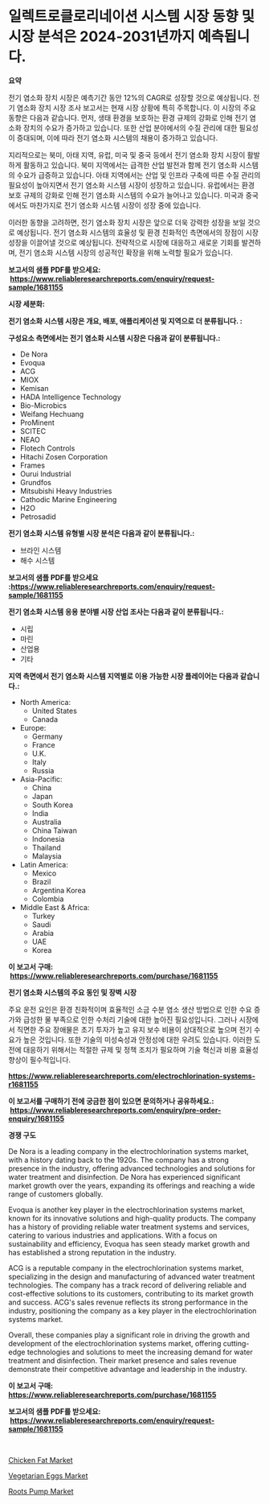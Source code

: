 <p><h1>일렉트로클로리네이션 시스템 시장 동향 및 시장 분석은 2024-2031년까지 예측됩니다.</h1></p><p><strong>요약</strong></p>
<p><p>전기 염소화 장치 시장은 예측기간 동안 12%의 CAGR로 성장할 것으로 예상됩니다. 전기 염소화 장치 시장 조사 보고서는 현재 시장 상황에 특히 주목합니다. 이 시장의 주요 동향은 다음과 같습니다. 먼저, 생태 환경을 보호하는 환경 규제의 강화로 인해 전기 염소화 장치의 수요가 증가하고 있습니다. 또한 산업 분야에서의 수질 관리에 대한 필요성이 증대되며, 이에 따라 전기 염소화 시스템의 채용이 증가하고 있습니다.</p><p>지리적으로는 북미, 아태 지역, 유럽, 미국 및 중국 등에서 전기 염소화 장치 시장이 활발하게 활동하고 있습니다. 북미 지역에서는 급격한 산업 발전과 함께 전기 염소화 시스템의 수요가 급증하고 있습니다. 아태 지역에서는 산업 및 인프라 구축에 따른 수질 관리의 필요성이 높아지면서 전기 염소화 시스템 시장이 성장하고 있습니다. 유럽에서는 환경 보호 규제의 강화로 인해 전기 염소화 시스템의 수요가 늘어나고 있습니다. 미국과 중국에서도 마찬가지로 전기 염소화 시스템 시장이 성장 중에 있습니다.</p><p>이러한 동향을 고려하면, 전기 염소화 장치 시장은 앞으로 더욱 강력한 성장을 보일 것으로 예상됩니다. 전기 염소화 시스템의 효율성 및 환경 친화적인 측면에서의 장점이 시장 성장을 이끌어낼 것으로 예상됩니다. 전략적으로 시장에 대응하고 새로운 기회를 발견하며, 전기 염소화 시스템 시장의 성공적인 확장을 위해 노력할 필요가 있습니다.</p></p>
<p><strong>보고서의 샘플 PDF를 받으세요: &nbsp;<a href="https://www.reliableresearchreports.com/enquiry/request-sample/1681155">https://www.reliableresearchreports.com/enquiry/request-sample/1681155</a></strong></p>
<p><strong>시장 세분화:</strong></p>
<p><strong> 전기 염소화 시스템 시장은 개요, 배포, 애플리케이션 및 지역으로 더 분류됩니다. :</strong></p>
<p><strong>구성요소 측면에서는 전기 염소화 시스템 시장은 다음과 같이 분류됩니다.:</strong></p>
<p><ul><li>De Nora</li><li>Evoqua</li><li>ACG</li><li>MIOX</li><li>Kemisan</li><li>HADA Intelligence Technology</li><li>Bio-Microbics</li><li>Weifang Hechuang</li><li>ProMinent</li><li>SCITEC</li><li>NEAO</li><li>Flotech Controls</li><li>Hitachi Zosen Corporation</li><li>Frames</li><li>Ourui Industrial</li><li>Grundfos</li><li>Mitsubishi Heavy Industries</li><li>Cathodic Marine Engineering</li><li>H2O</li><li>Petrosadid</li></ul></p>
<p><strong> 전기 염소화 시스템 유형별 시장 분석은 다음과 같이 분류됩니다.:</strong></p>
<p><ul><li>브라인 시스템</li><li>해수 시스템</li></ul></p>
<p><strong>보고서의 샘플 PDF를 받으세요 :<a href="https://www.reliableresearchreports.com/enquiry/request-sample/1681155">https://www.reliableresearchreports.com/enquiry/request-sample/1681155</a></strong></p>
<p><strong> 전기 염소화 시스템 응용 분야별 시장 산업 조사는 다음과 같이 분류됩니다.:</strong></p>
<p><ul><li>시립</li><li>마린</li><li>산업용</li><li>기타</li></ul></p>
<p><strong>지역 측면에서 전기 염소화 시스템 지역별로 이용 가능한 시장 플레이어는 다음과 같습니다.:</strong></p>
<p><ul>
    <li>
        North America:
        <ul>
            <li>United States</li>
            <li>Canada</li>
        </ul>
    </li>
    <li>
        Europe:
        <ul>
            <li>Germany</li>
            <li>France</li>
            <li>U.K.</li>
            <li>Italy</li>
            <li>Russia</li>
        </ul>
    </li>
    <li>
        Asia-Pacific:
        <ul>
            <li>China</li>
            <li>Japan</li>
            <li>South Korea</li>
            <li>India</li>
            <li>Australia</li>
            <li>China Taiwan</li>
            <li>Indonesia</li>
            <li>Thailand</li>
            <li>Malaysia</li>
        </ul>
    </li>
    <li>
        Latin America:
        <ul>
            <li>Mexico</li>
            <li>Brazil</li>
            <li>Argentina Korea</li>
            <li>Colombia</li>
        </ul>
    </li>
    <li>
        Middle East & Africa:
        <ul>
            <li>Turkey</li>
            <li>Saudi</li>
            <li>Arabia</li>
            <li>UAE</li>
            <li>Korea</li>
        </ul>
    </li>
    </ul></p>
<p><strong>이 보고서 구매: &nbsp;<a href="https://www.reliableresearchreports.com/purchase/1681155">https://www.reliableresearchreports.com/purchase/1681155</a></strong></p>
<p><strong>전기 염소화 시스템의 주요 동인 및 장벽 시장</strong></p>
<p><p>주요 운전 요인은 환경 친화적이며 효율적인 소금 수분 염소 생산 방법으로 인한 수요 증가와 급성한 물 부족으로 인한 수처리 기술에 대한 높아진 필요성입니다. 그러나 시장에서 직면한 주요 장애물은 초기 투자가 높고 유지 보수 비용이 상대적으로 높으며 전기 수요가 높은 것입니다. 또한 기술의 미성숙성과 안정성에 대한 우려도 있습니다. 이러한 도전에 대응하기 위해서는 적절한 규제 및 정책 조치가 필요하며 기술 혁신과 비용 효율성 향상이 필수적입니다.</p></p>
<p><strong><a href="https://www.reliableresearchreports.com/electrochlorination-systems-r1681155">https://www.reliableresearchreports.com/electrochlorination-systems-r1681155</a></strong></p>
<p><strong>이 보고서를 구매하기 전에 궁금한 점이 있으면 문의하거나 공유하세요.: &nbsp;<a href="https://www.reliableresearchreports.com/enquiry/pre-order-enquiry/1681155">https://www.reliableresearchreports.com/enquiry/pre-order-enquiry/1681155</a></strong></p>
<p><strong>경쟁 구도</strong></p>
<p><p>De Nora is a leading company in the electrochlorination systems market, with a history dating back to the 1920s. The company has a strong presence in the industry, offering advanced technologies and solutions for water treatment and disinfection. De Nora has experienced significant market growth over the years, expanding its offerings and reaching a wide range of customers globally.</p><p>Evoqua is another key player in the electrochlorination systems market, known for its innovative solutions and high-quality products. The company has a history of providing reliable water treatment systems and services, catering to various industries and applications. With a focus on sustainability and efficiency, Evoqua has seen steady market growth and has established a strong reputation in the industry.</p><p>ACG is a reputable company in the electrochlorination systems market, specializing in the design and manufacturing of advanced water treatment technologies. The company has a track record of delivering reliable and cost-effective solutions to its customers, contributing to its market growth and success. ACG's sales revenue reflects its strong performance in the industry, positioning the company as a key player in the electrochlorination systems market.</p><p>Overall, these companies play a significant role in driving the growth and development of the electrochlorination systems market, offering cutting-edge technologies and solutions to meet the increasing demand for water treatment and disinfection. Their market presence and sales revenue demonstrate their competitive advantage and leadership in the industry.</p></p>
<p><strong>이 보고서 구매: &nbsp; <a href="https://www.reliableresearchreports.com/purchase/1681155">https://www.reliableresearchreports.com/purchase/1681155</a></strong></p>
<p><strong>보고서의 샘플 PDF를 받으세요: &nbsp;<a href="https://www.reliableresearchreports.com/enquiry/request-sample/1681155">https://www.reliableresearchreports.com/enquiry/request-sample/1681155</a></strong><strong></strong></p>
<p>&nbsp;</p>
<p><p><a href="https://github.com/jodemen/Market-Research-Report-List-2/blob/main/chicken-fat-market.md">Chicken Fat Market</a></p><p><a href="https://github.com/jj19131/Market-Research-Report-List-2/blob/main/vegetarian-eggs-market.md">Vegetarian Eggs Market</a></p><p><a href="https://invited-way-688.notion.site/Roots-Pump-Market-Offer-Valuable-Insights-into-Market-Size-Market-Share-Market-Trends-and-Project-974a7d4aadc54ca9b0d559d8c1f98e3f">Roots Pump Market</a></p></p>